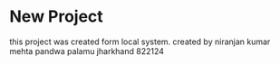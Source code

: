 # New Project

this project was created form local system.
created by niranjan kumar mehta pandwa palamu jharkhand 822124